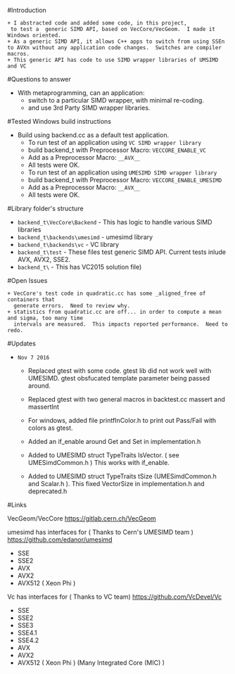 #Introduction

	+ I abstracted code and added some code, in this project,
	 to test a  generic SIMD API, based on VecCore/VecGeom.  I made it Windows oriented.
	+ As a generic SIMD API, it allows C++ apps to switch from using SSEn to AVXn without any application code changes.  Switches are compiler macros.
	+ This generic API has code to use SIMD wrapper libraries of UMSIMD and VC 
	
#Questions to answer

* With metaprogramming, can an application:
	+ switch to a particular SIMD wrapper, with minimal re-coding.
	+ and use 3rd Party SIMD wrapper libraries.

#Tested Windows build instructions

* Build using backend.cc as a default test application.
	+ To run test of an application using `VC SIMD wrapper library`
	+ 	build backend_t with Preprocessor Macro: `VECCORE_ENABLE_VC`
	+   Add as a Preprocessor Macro:  `__AVX__`
	+ 	All tests were OK.
	+ To run test of an application using `UMESIMD SIMD wrapper library`
	+ 	build backend_t with Preprocessor Macro: `VECCORE_ENABLE_UMESIMD`
	+   Add as a Preprocessor Macro:  `__AVX__`
	+ 	All tests were OK.	
	
#Library folder's structure

* `backend_t\VecCore\Backend` - This has logic to handle various SIMD libraries
* `backend_t\backends\umesimd` -  umesimd library
* `backend_t\backends\vc` - 	VC library	
* `backend_t\test` - These files test generic SIMD API. Current tests inlude  AVX, AVX2, SSE2. 
* `backend_t\` - This has VC2015 solution file)



#Open Issues

	+ VecCore's test code in quadratic.cc has some _aligned_free of containers that
	  generate errors.  Need to review why.
	+ statistics from quadratic.cc are off... in order to compute a mean and sigma, too many time 
	  intervals are measured.  This impacts reported performance.  Need to redo.	
	  
#Updates

* `Nov 7 2016`
	+ Replaced gtest with some code.  gtest lib did not work well with UMESIMD. gtest obsfucated template parameter being passed around.
	
	+ Replaced gtest with two general macros in backtest.cc  massert and massertInt
	+ For windows, added file printfInColor.h to print out Pass/Fail with colors as gtest.	
	+ Added an if_enable around Get and Set in implementation.h
	+ Added to UMESIMD struct TypeTraits IsVector. ( see UMESimdCommon.h )  This works with if_enable.
	+ Added to UMESIMD struct TypeTraits tSize (UMESimdCommon.h and Scalar.h ). This  fixed VectorSize in implementation.h and deprecated.h 
		
#Links

VecGeom/VecCore
https://gitlab.cern.ch/VecGeom

umesimd has interfaces for	( Thanks to Cern's UMESIMD team )
https://github.com/edanor/umesimd
- SSE
- SSE2
- AVX
- AVX2
- AVX512 ( Xeon Phi )

Vc has interfaces for ( Thanks to VC team)
https://github.com/VcDevel/Vc
- SSE
- SSE2
- SSE3
- SSE4.1
- SSE4.2
- AVX
- AVX2
- AVX512 ( Xeon Phi ) (Many Integrated Core (MIC) )  

